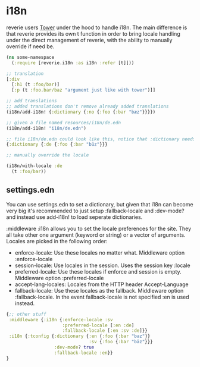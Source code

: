 # i18n

reverie users [Tower](https://github.com/ptaoussanis/tower) under the hood to handle i18n. The main difference is that reverie provides its own t function in order to bring locale handling under the direct management of reverie, with the ability to manually override if need be.

```clojure
(ns some-namespace
  (:require [reverie.i18n :as i18n :refer [t]]))

;; translation  
[:div
  [:h1 (t :foo/bar)]
  [:p (t :foo.bar/baz "argument just like with tower")]]

;; add translations
;; added translations don't remove already added translations
(i18n/add-i18n! {:dictionary {:no {:foo {:bar "bæz"}}}})

;; given a file named resources/i18n/de.edn
(i18n/add-i18n! "i18n/de.edn")

;; file i18n/de.edn could look like this, notice that :dictionary needs to be there
{:dictionary {:de {:foo {:bar "büz"}}}

;; manually override the locale

(i18n/with-locale :de
  (t :foo/bar))

```


## settings.edn

You can use settings.edn to set a dictionary, but given that i18n can become very big it's recommended to just setup :fallback-locale and :dev-mode? and instead use add-i18n! to load seperate dictionaries.

:middleware :i18n allows you to set the locale preferences for the site. They all take other one argument (keyword or string) or a vector of arguments. Locales are picked in the following order:

- enforce-locale: Use these locales no matter what. Middleware option :enforce-locale
- session-locale: Use locales in the session. Uses the session key :locale
- preferred-locale: Use these locales if enforce and session is empty. Middleware option :preferred-locale
- accept-lang-locales: Locales from the HTTP header Accept-Language
- fallback-locale: Use these locales as the fallback. Middleware option :fallback-locale. In the event fallback-locale is not specified :en is used instead.



```clojure
{;; other stuff
 :middleware {:i18n {:enforce-locale :sv
                     :preferred-locale [:en :de]
                     :fallback-locale [:en :sv :de]}}
 :i18n {:tconfig {:dictionary {:en {:foo {:bar "baz"}}
                               :sv {:foo {:bar "bäz"}}}
                  :dev-mode? true
                  :fallback-locale :en}}
}
 
```
